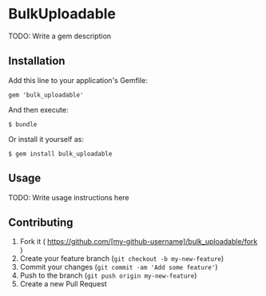 # BulkUploadable

TODO: Write a gem description

## Installation

Add this line to your application's Gemfile:

    gem 'bulk_uploadable'

And then execute:

    $ bundle

Or install it yourself as:

    $ gem install bulk_uploadable

## Usage

TODO: Write usage instructions here

## Contributing

1. Fork it ( https://github.com/[my-github-username]/bulk_uploadable/fork )
2. Create your feature branch (`git checkout -b my-new-feature`)
3. Commit your changes (`git commit -am 'Add some feature'`)
4. Push to the branch (`git push origin my-new-feature`)
5. Create a new Pull Request
